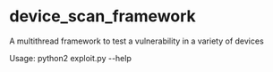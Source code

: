 # device_scan_framework
A multithread framework to test a vulnerability in a variety of devices

Usage:
python2 exploit.py --help

